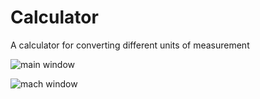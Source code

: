 # Calculator
A calculator for converting different units of measurement

<img src="https://github.com/Apostolos172/Calculator/blob/115586d4a16e1c4e103f2e55faaec38c7d3e71e7/screenshots/main_window.png" alt="main window">

![mach window](https://github.com/Apostolos172/Calculator/blob/b053c02b06d30355b08c5786b6b422cad12e09c2/screenshots/μαχ.png)